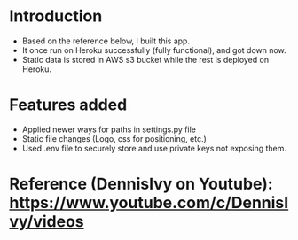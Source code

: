 # Introduction

- Based on the reference below, I built this app.
- It once run on Heroku successfully (fully functional), and got down now.
- Static data is stored in AWS s3 bucket while the rest is deployed on Heroku.

# Features added
- Applied newer ways for paths in settings.py file
- Static file changes (Logo, css for positioning, etc.) 
- Used .env file to securely store and use private keys not exposing them.

# Reference (DennisIvy on Youtube): https://www.youtube.com/c/DennisIvy/videos
